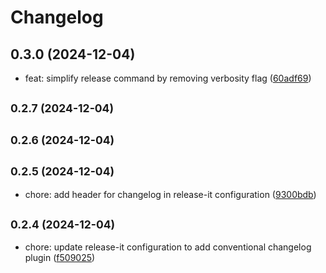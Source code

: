 # Changelog

## 0.3.0 (2024-12-04)

- feat: simplify release command by removing verbosity flag ([60adf69](https://github.com/mattpocock/tt-package-demo/commit/60adf69))

## <small>0.2.7 (2024-12-04)</small>

## <small>0.2.6 (2024-12-04)</small>

## <small>0.2.5 (2024-12-04)</small>

- chore: add header for changelog in release-it configuration ([9300bdb](https://github.com/mattpocock/tt-package-demo/commit/9300bdb))

## <small>0.2.4 (2024-12-04)</small>

- chore: update release-it configuration to add conventional changelog plugin ([f509025](https://github.com/mattpocock/tt-package-demo/commit/f509025))
